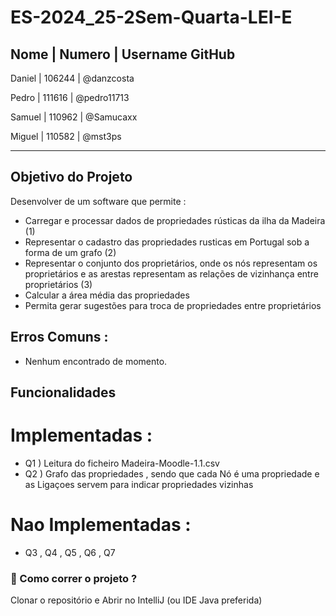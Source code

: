 # ES-2024_25-2Sem-Quarta-LEI-E

Nome   |      Numero      |   Username GitHub
---------------------------------------------
Daniel |      106244      |     @danzcosta

Pedro  |      111616      |     @pedro11713

Samuel |      110962      |     @Samucaxx

Miguel |      110582      |     @mst3ps

---------------------------------------------

## Objetivo do Projeto

Desenvolver de um software que permite :

- Carregar e processar dados de propriedades rústicas da ilha da Madeira (1)
- Representar o cadastro das propriedades rusticas em Portugal sob a forma de um grafo (2)
- Representar o conjunto dos proprietários, onde os nós representam os proprietários
  e as arestas representam as relações de vizinhança entre proprietários (3)
- Calcular a área média das propriedades
-  Permita gerar sugestões para troca de propriedades entre proprietários


## Erros Comuns :
- Nenhum encontrado de momento.

## Funcionalidades
# Implementadas :
 - Q1 ) Leitura do ficheiro Madeira-Moodle-1.1.csv
 - Q2 ) Grafo das propriedades , sendo que cada Nó é uma propriedade e as Ligaçoes servem para indicar propriedades vizinhas
# Nao Implementadas :
- Q3 , Q4 , Q5 , Q6 , Q7





### 🧠 Como correr o projeto ?
Clonar o repositório e
Abrir no IntelliJ (ou IDE Java preferida)
